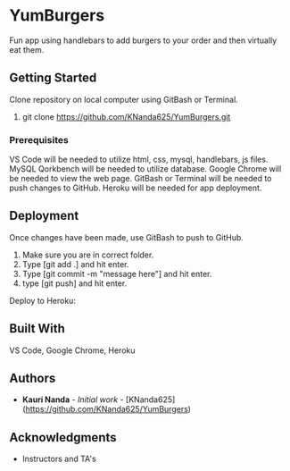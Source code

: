 # YumBurgers

Fun app using handlebars to add burgers to your order and then virtually eat them.


## Getting Started

Clone repository on local computer using GitBash or Terminal.
1) git clone https://github.com/KNanda625/YumBurgers.git


### Prerequisites

VS Code will be needed to utilize html, css, mysql, handlebars, js files.
MySQL Qorkbench will be needed to utilize database.
Google Chrome will be needed to view the web page.
GitBash or Terminal will be needed to push changes to GitHub.
Heroku will be needed for app deployment.


## Deployment

Once changes have been made, use GitBash to push to GitHub.

1) Make sure you are in correct folder.
2) Type [git add .] and hit enter.
3) Type [git commit -m "message here"] and hit enter.
4) type [git push] and hit enter.

Deploy to Heroku:



## Built With

VS Code, Google Chrome, Heroku


## Authors

* **Kauri Nanda** - *Initial work* - [KNanda625] (https://github.com/KNanda625/YumBurgers)


## Acknowledgments

* Instructors and TA's